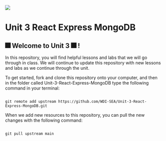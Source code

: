 <img src="https://i.imgur.com/3ICCGrF.jpg">

# Unit 3 React Express MongoDB

## :fireworks: Welcome to Unit 3 :fireworks: ! 

In this repository, you will find helpful lessons and labs that we will go through in class. We will continue to update this repository with new lessons and labs as we continue through the unit. 

To get started, fork and clone this repository onto your computer, and then in the folder called Unit-3-React-Express-MongoDB type the following command in your terminal:

```

git remote add upstream https://github.com/WDI-SEA/Unit-3-React-Express-MongoDB.git

```

When we add new resources to this repository, you can pull the new changes with the following command:

```

git pull upstream main 

```



